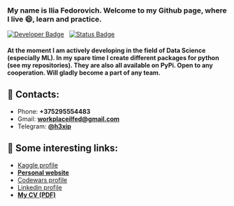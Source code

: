 ### My name is Ilia Fedorovich. Welcome to my Github page, where I live 😄, learn and practice.
[![Developer Badge](https://img.shields.io/badge/developer-@h3xi-blue)](#)
&nbsp;&nbsp;[![Status Badge](https://img.shields.io/badge/Status-Looking%20For%20job-informational)](#)

#### At the moment I am actively developing in the field of Data Science (especially ML). In my spare time I create different packages for python (see my repositories). They are also all available on PyPi. Open to any cooperation. Will gladly become a part of any team.

## 💬 Contacts:
  - Phone: **+375295554483**
  - Gmail: **workplaceilfed@gmail.com**
  - Telegram: **[@h3xip](https://t.me/h3xip)**

## 💬 Some interesting links:
  - [Kaggle profile](https://www.kaggle.com/h3xi404)
  - **[Personal website](https://h3xi.github.io)**
  - [Codewars profile](https://www.codewars.com/users/h3xi)
  - [Linkedin profile](https://www.linkedin.com/in/alcore/)
  - **[My CV (PDF)](https://rabota.by/resume_converter/Fedorovich%20Ilia.pdf?hash=d57d6b17ff072710db0039ed1f7a6f504b495a&type=pdf&hhtmSource=resume_view)**



<!--
**h3xi/h3xi** is a ✨ _special_ ✨ repository because its `README.md` (this file) appears on your GitHub profile.

Here are some ideas to get you started:

- 🔭 I’m currently working on ...
- 🌱 I’m currently learning ...
- 👯 I’m looking to collaborate on ...
- 🤔 I’m looking for help with ...
- 💬 Ask me about ...
- 📫 How to reach me: ...
- 😄 Pronouns: ...
- ⚡ Fun fact: ...
-->
